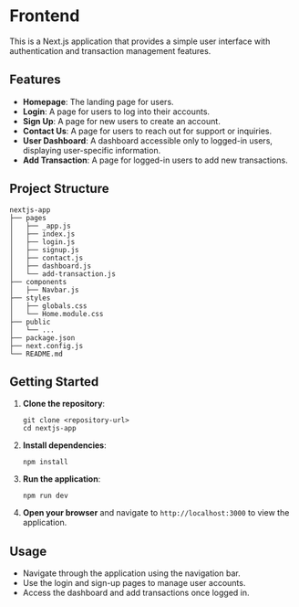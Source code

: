 # Frontend

This is a Next.js application that provides a simple user interface with authentication and transaction management features.

## Features

- **Homepage**: The landing page for users.
- **Login**: A page for users to log into their accounts.
- **Sign Up**: A page for new users to create an account.
- **Contact Us**: A page for users to reach out for support or inquiries.
- **User Dashboard**: A dashboard accessible only to logged-in users, displaying user-specific information.
- **Add Transaction**: A page for logged-in users to add new transactions.

## Project Structure

```
nextjs-app
├── pages
│   ├── _app.js
│   ├── index.js
│   ├── login.js
│   ├── signup.js
│   ├── contact.js
│   ├── dashboard.js
│   └── add-transaction.js
├── components
│   ├── Navbar.js
├── styles
│   ├── globals.css
│   └── Home.module.css
├── public
│   └── ...
├── package.json
├── next.config.js
└── README.md
```

## Getting Started

1. **Clone the repository**:
   ```
   git clone <repository-url>
   cd nextjs-app
   ```

2. **Install dependencies**:
   ```
   npm install
   ```

3. **Run the application**:
   ```
   npm run dev
   ```

4. **Open your browser** and navigate to `http://localhost:3000` to view the application.

## Usage

- Navigate through the application using the navigation bar.
- Use the login and sign-up pages to manage user accounts.
- Access the dashboard and add transactions once logged in.
